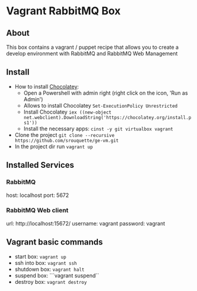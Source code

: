 # Vagrant RabbitMQ Box

## About

This box contains a vagrant / puppet recipe that allows you to create a develop environment with RabbitMQ and RabbitMQ Web Management

## Install

* How to install [Chocolatey](https://chocolatey.org/):
  * Open a Powershell with admin right (right click on the icon, 'Run as Admin')
  * Allows to install Chocolatey ``Set-ExecutionPolicy Unrestricted``
  * Install Chocolatey ``iex ((new-object net.webclient).DownloadString('https://chocolatey.org/install.ps1'))``
  * Install the necessary apps: ``cinst -y git virtualbox vagrant``
* Clone the project ```git clone --recursive https://github.com/srouquette/ge-vm.git```
* In the project dir run ```vagrant up```

## Installed Services

### RabbitMQ

host: localhost
port: 5672

### RabbitMQ Web client

url: http://localhost:15672/
username: vagrant
password: vagrant

## Vagrant basic commands

* start box: ```vagrant up```
* ssh into box: ```vagrant ssh```
* shutdown box: ```vagrant halt```
* suspend box: ```vagrant suspend``
* destroy box: ```vagrant destroy```
